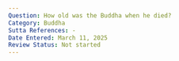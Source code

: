 ```yaml
---
Question: How old was the Buddha when he died?
Category: Buddha
Sutta References: -
Date Entered: March 11, 2025
Review Status: Not started
---
```

